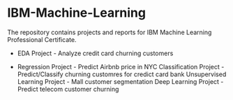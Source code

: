 # IBM-Machine-Learning
The repository contains projects and reports for IBM Machine Learning Professional Certificate.

* EDA Project - Analyze credit card churning customers 

* Regression Project - Predict Airbnb price in NYC
Classification Project - Predict/Classify churning customres for credict card bank
Unsupervised Learning Project - Mall customer segmentation
Deep Learning Project - Predict telecom customer churning
